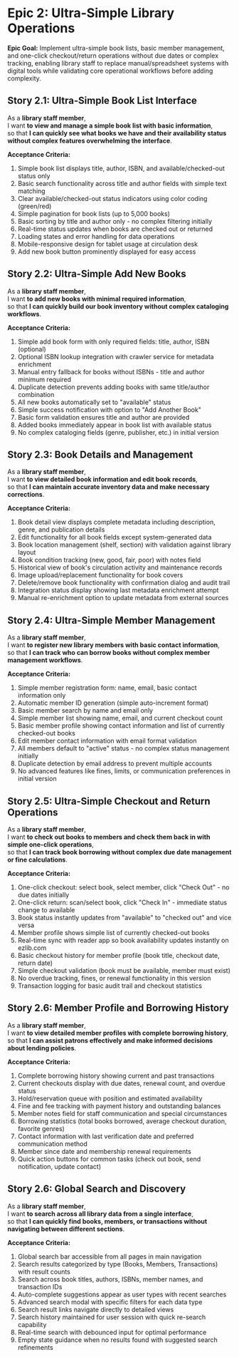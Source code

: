 # Epic 2: Ultra-Simple Library Operations

**Epic Goal:** Implement ultra-simple book lists, basic member management, and one-click checkout/return operations without due dates or complex tracking, enabling library staff to replace manual/spreadsheet systems with digital tools while validating core operational workflows before adding complexity.

## Story 2.1: Ultra-Simple Book List Interface

As a **library staff member**,  
I want **to view and manage a simple book list with basic information**,  
so that **I can quickly see what books we have and their availability status without complex features overwhelming the interface**.

**Acceptance Criteria:**

1. Simple book list displays title, author, ISBN, and available/checked-out status only
2. Basic search functionality across title and author fields with simple text matching
3. Clear available/checked-out status indicators using color coding (green/red)
4. Simple pagination for book lists (up to 5,000 books)
5. Basic sorting by title and author only - no complex filtering initially
6. Real-time status updates when books are checked out or returned
7. Loading states and error handling for data operations
8. Mobile-responsive design for tablet usage at circulation desk
9. Add new book button prominently displayed for easy access

## Story 2.2: Ultra-Simple Add New Books

As a **library staff member**,  
I want **to add new books with minimal required information**,  
so that **I can quickly build our book inventory without complex cataloging workflows**.

**Acceptance Criteria:**

1. Simple add book form with only required fields: title, author, ISBN (optional)
2. Optional ISBN lookup integration with crawler service for metadata enrichment
3. Manual entry fallback for books without ISBNs - title and author minimum required
4. Duplicate detection prevents adding books with same title/author combination
5. All new books automatically set to "available" status
6. Simple success notification with option to "Add Another Book"
7. Basic form validation ensures title and author are provided
8. Added books immediately appear in book list with available status
9. No complex cataloging fields (genre, publisher, etc.) in initial version

## Story 2.3: Book Details and Management

As a **library staff member**,  
I want **to view detailed book information and edit book records**,  
so that **I can maintain accurate inventory data and make necessary corrections**.

**Acceptance Criteria:**

1. Book detail view displays complete metadata including description, genre, and publication details
2. Edit functionality for all book fields except system-generated data
3. Book location management (shelf, section) with validation against library layout
4. Book condition tracking (new, good, fair, poor) with notes field
5. Historical view of book's circulation activity and maintenance records
6. Image upload/replacement functionality for book covers
7. Delete/remove book functionality with confirmation dialog and audit trail
8. Integration status display showing last metadata enrichment attempt
9. Manual re-enrichment option to update metadata from external sources

## Story 2.4: Ultra-Simple Member Management

As a **library staff member**,  
I want **to register new library members with basic contact information**,  
so that **I can track who can borrow books without complex member management workflows**.

**Acceptance Criteria:**

1. Simple member registration form: name, email, basic contact information only
2. Automatic member ID generation (simple auto-increment format)
3. Basic member search by name and email only
4. Simple member list showing name, email, and current checkout count
5. Basic member profile showing contact information and list of currently checked-out books
6. Edit member contact information with email format validation
7. All members default to "active" status - no complex status management initially
8. Duplicate detection by email address to prevent multiple accounts
9. No advanced features like fines, limits, or communication preferences in initial version

## Story 2.5: Ultra-Simple Checkout and Return Operations

As a **library staff member**,  
I want **to check out books to members and check them back in with simple one-click operations**,  
so that **I can track book borrowing without complex due date management or fine calculations**.

**Acceptance Criteria:**

1. One-click checkout: select book, select member, click "Check Out" - no due dates initially
2. One-click return: scan/select book, click "Check In" - immediate status change to available
3. Book status instantly updates from "available" to "checked out" and vice versa
4. Member profile shows simple list of currently checked-out books
5. Real-time sync with reader app so book availability updates instantly on ezlib.com
6. Basic checkout history for member profile (book title, checkout date, return date)
7. Simple checkout validation (book must be available, member must exist)
8. No overdue tracking, fines, or renewal functionality in this version
9. Transaction logging for basic audit trail and checkout statistics

## Story 2.6: Member Profile and Borrowing History

As a **library staff member**,  
I want **to view detailed member profiles with complete borrowing history**,  
so that **I can assist patrons effectively and make informed decisions about lending policies**.

**Acceptance Criteria:**

1. Complete borrowing history showing current and past transactions
2. Current checkouts display with due dates, renewal count, and overdue status
3. Hold/reservation queue with position and estimated availability
4. Fine and fee tracking with payment history and outstanding balances
5. Member notes field for staff communication and special circumstances
6. Borrowing statistics (total books borrowed, average checkout duration, favorite genres)
7. Contact information with last verification date and preferred communication method
8. Member since date and membership renewal requirements
9. Quick action buttons for common tasks (check out book, send notification, update contact)

## Story 2.6: Global Search and Discovery

As a **library staff member**,  
I want **to search across all library data from a single interface**,  
so that **I can quickly find books, members, or transactions without navigating between different sections**.

**Acceptance Criteria:**

1. Global search bar accessible from all pages in main navigation
2. Search results categorized by type (Books, Members, Transactions) with result counts
3. Search across book titles, authors, ISBNs, member names, and transaction IDs
4. Auto-complete suggestions appear as user types with recent searches
5. Advanced search modal with specific filters for each data type
6. Search result links navigate directly to detailed views
7. Search history maintained for user session with quick re-search capability
8. Real-time search with debounced input for optimal performance
9. Empty state guidance when no results found with suggested search refinements
